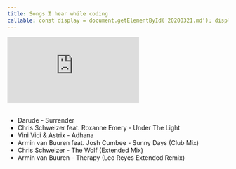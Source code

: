 ```yaml
---
title: Songs I hear while coding
callable: const display = document.getElementById('20200321.md'); display.innerHTML = dataset.url;
---
```


<div class="container" id="20200321.md">
<iframe src="https://www.youtube.com/embed/WfVsT88Pwz0" frameborder="0" allow="accelerometer; autoplay; encrypted-media; gyroscope; picture-in-picture" allowfullscreen></iframe>
</div>
<br/>

- <a class="callable" data-url='<iframe src="https://www.youtube.com/embed/WfVsT88Pwz0" frameborder="0" allow="accelerometer; autoplay; encrypted-media; gyroscope; picture-in-picture" allowfullscreen></iframe>'>Darude - Surrender</a>
- <a class="callable" data-url='<iframe src="https://www.youtube.com/embed/FUZcSWDzzog" frameborder="0" allow="accelerometer; autoplay; encrypted-media; gyroscope; picture-in-picture" allowfullscreen></iframe>'>Chris Schweizer feat. Roxanne Emery - Under The Light</a>
- <a class="callable" data-url='<iframe src="https://www.youtube.com/embed/Aooy7iw-7cY" frameborder="0" allow="accelerometer; autoplay; encrypted-media; gyroscope; picture-in-picture" allowfullscreen></iframe>'>Vini Vici & Astrix - Adhana</a>
- <a class="callable" data-url='<iframe src="https://www.youtube.com/embed/0Gxz0SnW_i0" frameborder="0" allow="accelerometer; autoplay; encrypted-media; gyroscope; picture-in-picture" allowfullscreen></iframe>'>Armin van Buuren feat. Josh Cumbee - Sunny Days (Club Mix)</a>
- <a class="callable" data-url='<iframe src="https://www.youtube.com/embed/0hm5T77olxw" frameborder="0" allow="accelerometer; autoplay; encrypted-media; gyroscope; picture-in-picture" allowfullscreen></iframe>'>Chris Schweizer - The Wolf (Extended Mix)</a>
- <a class="callable" data-url='<iframe src="https://www.youtube.com/embed/O94aCnc5xHo" frameborder="0" allow="accelerometer; autoplay; encrypted-media; gyroscope; picture-in-picture" allowfullscreen></iframe>'>Armin van Buuren - Therapy (Leo Reyes Extended Remix)</a>

